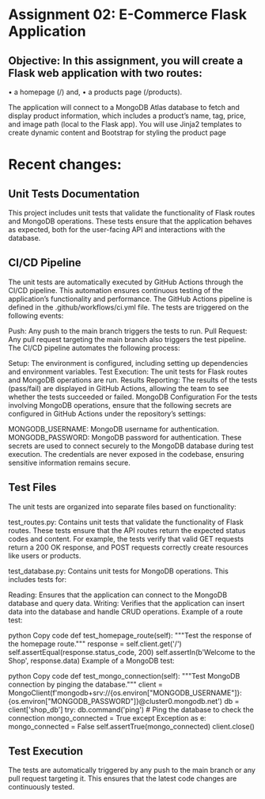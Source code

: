 # Assignment 02: E-Commerce Flask Application

## Objective: In this assignment, you will create a Flask web application with two routes:
• a homepage (/) and,
• a products page (/products).

The application will connect to a MongoDB Atlas database to fetch and display product
information, which includes a product’s name, tag, price, and image path (local to the
Flask app). You will use Jinja2 templates to create dynamic content and Bootstrap for
styling the product page


# Recent changes: 

## Unit Tests Documentation
This project includes unit tests that validate the functionality of Flask routes and MongoDB operations. These tests ensure that the application behaves as expected, both for the user-facing API and interactions with the database.

## CI/CD Pipeline
The unit tests are automatically executed by GitHub Actions through the CI/CD pipeline. This automation ensures continuous testing of the application’s functionality and performance. The GitHub Actions pipeline is defined in the .github/workflows/ci.yml file. The tests are triggered on the following events:

Push: Any push to the main branch triggers the tests to run.
Pull Request: Any pull request targeting the main branch also triggers the test pipeline.
The CI/CD pipeline automates the following process:

Setup: The environment is configured, including setting up dependencies and environment variables.
Test Execution: The unit tests for Flask routes and MongoDB operations are run.
Results Reporting: The results of the tests (pass/fail) are displayed in GitHub Actions, allowing the team to see whether the tests succeeded or failed.
MongoDB Configuration
For the tests involving MongoDB operations, ensure that the following secrets are configured in GitHub Actions under the repository’s settings:

MONGODB_USERNAME: MongoDB username for authentication.
MONGODB_PASSWORD: MongoDB password for authentication.
These secrets are used to connect securely to the MongoDB database during test execution. The credentials are never exposed in the codebase, ensuring sensitive information remains secure.

## Test Files
The unit tests are organized into separate files based on functionality:

test_routes.py: Contains unit tests that validate the functionality of Flask routes. These tests ensure that the API routes return the expected status codes and content. For example, the tests verify that valid GET requests return a 200 OK response, and POST requests correctly create resources like users or products.

test_database.py: Contains unit tests for MongoDB operations. This includes tests for:

Reading: Ensures that the application can connect to the MongoDB database and query data.
Writing: Verifies that the application can insert data into the database and handle CRUD operations.
Example of a route test:

python
Copy code
def test_homepage_route(self):
    """Test the response of the homepage route."""
    response = self.client.get('/')
    self.assertEqual(response.status_code, 200)
    self.assertIn(b'Welcome to the Shop', response.data)
Example of a MongoDB test:

python
Copy code
def test_mongo_connection(self):
    """Test MongoDB connection by pinging the database."""
    client = MongoClient(f'mongodb+srv://{os.environ["MONGODB_USERNAME"]}:{os.environ["MONGODB_PASSWORD"]}@cluster0.mongodb.net')
    db = client['shop_db']
    try:
        db.command('ping')  # Ping the database to check the connection
        mongo_connected = True
    except Exception as e:
        mongo_connected = False
    self.assertTrue(mongo_connected)
    client.close()
## Test Execution
The tests are automatically triggered by any push to the main branch or any pull request targeting it. This ensures that the latest code changes are continuously tested.

